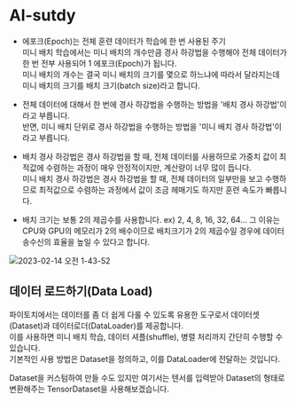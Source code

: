 # AI-sutdy

- 에포크(Epoch)는 전체 훈련 데이터가 학습에 한 번 사용된 주기  
미니 배치 학습에서는 미니 배치의 개수만큼 경사 하강법을 수행해야 전체 데이터가 한 번 전부 사용되어 1 에포크(Epoch)가 됩니다.  
미니 배치의 개수는 결국 미니 배치의 크기를 몇으로 하느냐에 따라서 달라지는데 미니 배치의 크기를 배치 크기(batch size)라고 합니다.

- 전체 데이터에 대해서 한 번에 경사 하강법을 수행하는 방법을 '배치 경사 하강법'이라고 부릅니다.   
반면, 미니 배치 단위로 경사 하강법을 수행하는 방법을 '미니 배치 경사 하강법'이라고 부릅니다.

- 배치 경사 하강법은 경사 하강법을 할 때, 전체 데이터를 사용하므로 가중치 값이 최적값에 수렴하는 과정이 매우 안정적이지만, 계산량이 너무 많이 듭니다.   
미니 배치 경사 하강법은 경사 하강법을 할 때, 전체 데이터의 일부만을 보고 수행하므로 최적값으로 수렴하는 과정에서 값이 조금 헤매기도 하지만 훈련 속도가 빠릅니다.

- 배치 크기는 보통 2의 제곱수를 사용합니다. ex) 2, 4, 8, 16, 32, 64... 그 이유는 CPU와 GPU의 메모리가 2의 배수이므로 배치크기가 2의 제곱수일 경우에 데이터 송수신의 효율을 높일 수 있다고 합니다.    
  
![2023-02-14 오전 1-43-52](https://user-images.githubusercontent.com/57505385/218518789-2ad74690-68f6-4ca5-91b9-5c4b7b3ca233.png)


## 데이터 로드하기(Data Load)
파이토치에서는 데이터를 좀 더 쉽게 다룰 수 있도록 유용한 도구로서 데이터셋(Dataset)과 데이터로더(DataLoader)를 제공합니다.   
이를 사용하면 미니 배치 학습, 데이터 셔플(shuffle), 병렬 처리까지 간단히 수행할 수 있습니다.   
기본적인 사용 방법은 Dataset을 정의하고, 이를 DataLoader에 전달하는 것입니다.

Dataset을 커스텀하여 만들 수도 있지만 여기서는 텐서를 입력받아 Dataset의 형태로 변환해주는 TensorDataset을 사용해보겠습니다.
